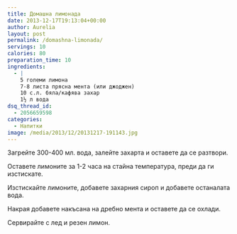 ```yaml
---
title: Домашна лимонада
date: 2013-12-17T19:13:04+00:00
author: Aurelia
layout: post
permalink: /domashna-limonada/
servings: 10
calories: 80
preparation_time: 10
ingredients:
  - |
    5 големи лимона
    7-8 листа прясна мента (или джоджен) 
    10 с.л. бяла/кафява захар
    1½ л вода
dsq_thread_id:
  - 2056659598
categories:
  - Напитки
image: /media/2013/12/20131217-191143.jpg
---
```

Загрейте 300-400 мл. вода, залейте захарта и оставете да се разтвори.
  
Оставете лимоните за 1-2 часа на стайна температура, преди да ги изстискате.
  
Изстискайте лимоните, добавете захарния сироп и добавете останалата вода.
  
Накрая добавете накъсана на дребно мента и оставете да се охлади.
  
Сервирайте с лед и резен лимон.